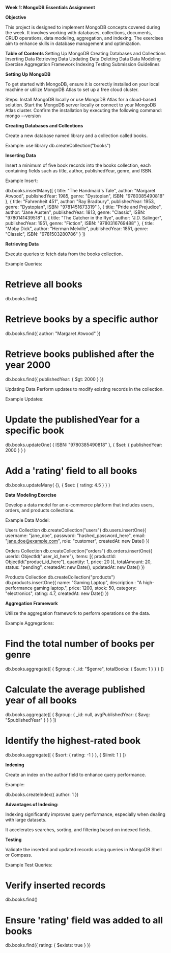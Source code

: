 **Week 1: MongoDB Essentials Assignment**

**Objective**

This project is designed to implement MongoDB concepts covered during the week. It involves working with databases, collections, documents, CRUD operations, data modeling, aggregation, and indexing. The exercises aim to enhance skills in database management and optimization.

**Table of Contents**
Setting Up MongoDB
Creating Databases and Collections
Inserting Data
Retrieving Data
Updating Data
Deleting Data
Data Modeling Exercise
Aggregation Framework
Indexing
Testing
Submission Guidelines

**Setting Up MongoDB**

To get started with MongoDB, ensure it is correctly installed on your local machine or utilize MongoDB Atlas to set up a free cloud cluster.

Steps:
Install MongoDB locally or use MongoDB Atlas for a cloud-based solution.
Start the MongoDB server locally or connect to your MongoDB Atlas cluster.
Confirm the installation by executing the following command:
mongo --version

**Creating Databases and Collections**

Create a new database named library and a collection called books.

Example:
use library
db.createCollection("books")

**Inserting Data**

Insert a minimum of five book records into the books collection, each containing fields such as title, author, publishedYear, genre, and ISBN.

Example Insert:

db.books.insertMany([
  {
    title: "The Handmaid's Tale",
    author: "Margaret Atwood",
    publishedYear: 1985,
    genre: "Dystopian",
    ISBN: "9780385490818"
  },
  {
    title: "Fahrenheit 451",
    author: "Ray Bradbury",
    publishedYear: 1953,
    genre: "Dystopian",
    ISBN: "9781451673319"
  },
  {
    title: "Pride and Prejudice",
    author: "Jane Austen",
    publishedYear: 1813,
    genre: "Classic",
    ISBN: "9780141439518"
  },
  {
    title: "The Catcher in the Rye",
    author: "J.D. Salinger",
    publishedYear: 1951,
    genre: "Fiction",
    ISBN: "9780316769488"
  },
  {
    title: "Moby Dick",
    author: "Herman Melville",
    publishedYear: 1851,
    genre: "Classic",
    ISBN: "9781503280786"
  }
])

**Retrieving Data**

Execute queries to fetch data from the books collection.

Example Queries:

# Retrieve all books
db.books.find()

# Retrieve books by a specific author
db.books.find({ author: "Margaret Atwood" })

# Retrieve books published after the year 2000
db.books.find({ publishedYear: { $gt: 2000 } })

Updating Data
Perform updates to modify existing records in the collection.

Example Updates:

# Update the publishedYear for a specific book
db.books.updateOne(
  { ISBN: "9780385490818" },
  { $set: { publishedYear: 2000 } }
)

# Add a 'rating' field to all books
db.books.updateMany(
  {},
  { $set: { rating: 4.5 } }
)

**Data Modeling Exercise**

Develop a data model for an e-commerce platform that includes users, orders, and products collections.

Example Data Model:

Users Collection
db.createCollection("users")
db.users.insertOne({
  username: "jane_doe",
  password: "hashed_password_here",
  email: "jane.doe@example.com",
  role: "customer",
  createdAt: new Date()
})

Orders Collection
db.createCollection("orders")
db.orders.insertOne({
  userId: ObjectId("user_id_here"), 
  items: [{ productId: ObjectId("product_id_here"), quantity: 1, price: 20 }],
  totalAmount: 20,
  status: "pending",
  createdAt: new Date(),
  updatedAt: new Date()
})

Products Collection
db.createCollection("products")
db.products.insertOne({
  name: "Gaming Laptop",
  description : "A high-performance gaming laptop.",
  price: 1200,
  stock: 50,
  category: "electronics",
  rating: 4.7,
  createdAt: new Date()
})

**Aggregation Framework**

Utilize the aggregation framework to perform operations on the data.

Example Aggregations:

# Find the total number of books per genre
db.books.aggregate([
  { $group: { _id: "$genre", totalBooks: { $sum: 1 } } }
])

# Calculate the average published year of all books
db.books.aggregate([
  { $group: { _id: null, avgPublishedYear: { $avg: "$publishedYear" } } }
])

# Identify the highest-rated book
db.books.aggregate([
  { $sort: { rating: -1 } },
  { $limit: 1 }
])

**Indexing**

Create an index on the author field to enhance query performance.

Example:

db.books.createIndex({ author: 1 })


**Advantages of Indexing:**

Indexing significantly improves query performance, especially when dealing with large datasets.

It accelerates searches, sorting, and filtering based on indexed fields.

**Testing**

Validate the inserted and updated records using queries in MongoDB Shell or Compass.

Example Test Queries:

# Verify inserted records
db.books.find()

# Ensure 'rating' field was added to all books
db.books.find({ rating: { $exists: true } })





